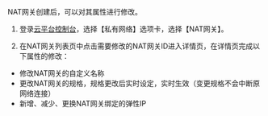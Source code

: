 NAT网关创建后，可以对其属性进行修改。

1) 登录[云平台控制台](http://console.tce.fsphere.cn/)，选择【私有网络】选项卡，选择【NAT网关】。

2) 在NAT网关列表页中点击需要修改的NAT网关ID进入详情页，在详情页完成以下属性的修改：
- 修改NAT网关的自定义名称
- 更改NAT网关的规格，规格更改后实时设定，实时生效（变更规格不会中断原网络连接）
- 新增、减少、更换NAT网关绑定的弹性IP